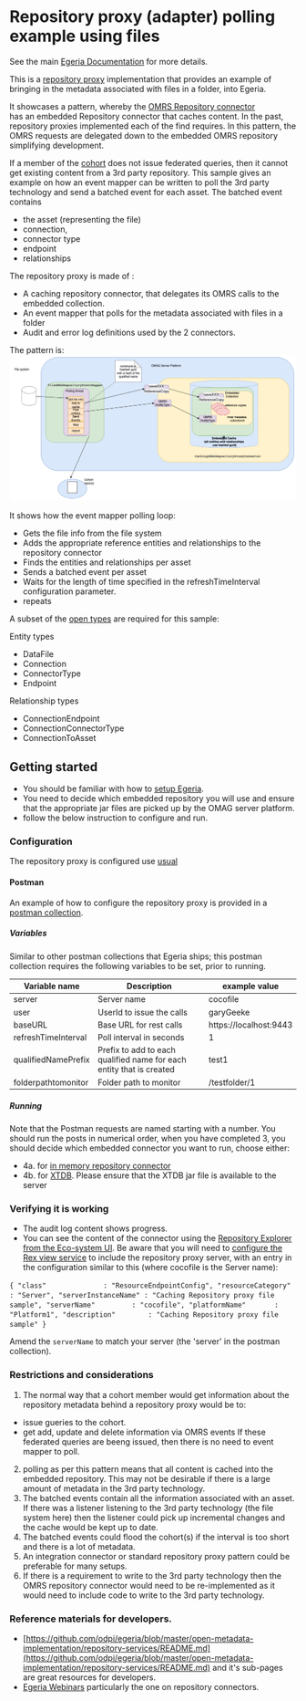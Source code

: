 <!-- SPDX-License-Identifier: CC-BY-4.0 -->
<!-- Copyright Contributors to the Egeria project. -->

# Repository proxy (adapter) polling example using files

See the main [Egeria Documentation](https://egeria-project.org) for more details.

This is a [repository proxy](https://egeria-project.org/concepts/repository-proxy/?h=repository) implementation
that provides an example of bringing in the metadata associated with files in a folder, into Egeria.

It showcases a pattern, whereby the [OMRS Repository connector](https://egeria-project.org/concepts/repository-connector/?h=repository+connector)  
has an embedded Repository connector that caches content. In the past, repository proxies implemented each of the find requires.
In this pattern, the OMRS requests are delegated down to the embedded OMRS repository simplifying development. 

If a member of the [cohort](https://egeria-project.org/services/omrs/cohort/?h=cohort) does not issue federated queries,
then it cannot get existing content from a 3rd party repository. This sample gives an example on how an event mapper can be written
to poll the 3rd party technology and send a batched event for each asset. The batched event contains 

* the asset (representing the file)
* connection,
* connector type 
* endpoint
* relationships

The repository proxy is made of :
* A caching repository connector, that delegates its OMRS calls to the embedded collection.
* An event mapper that polls for the metadata associated with files in a folder
* Audit and error log definitions used by the 2 connectors.

The pattern is:
![Caching Repository proxy components](images/File%20sample.drawio.png)

It shows how the event mapper polling loop:
- Gets the file info from the file system
- Adds the appropriate reference entities and relationships to the repository connector
- Finds the entities and relationships per asset
- Sends a batched event per asset
- Waits for the length of time specified in the refreshTimeInterval configuration parameter.
- repeats


A subset of the [open types](https://egeria-project.org/types/) are required for this sample:

Entity types
* DataFile
* Connection
* ConnectorType
* Endpoint

Relationship types
* ConnectionEndpoint
* ConnectionConnectorType
* ConnectionToAsset


## Getting started
- You should be familiar with how to [setup Egeria](https://egeria-project.org/education/egeria-dojo/running-egeria/setup-environment/).
- You need to decide which embedded repository you will use and ensure that the appropriate jar files are picked up by the OMAG server platform. 
- follow the below instruction to configure and run.

### Configuration

The repository proxy is configured use [usual](https://egeria-project.org/guides/admin/servers/configuring-a-repository-proxy/?h=proxy)

#### Postman
An example of how to configure the repository proxy is provided in a [postman collection](../postman/). 
##### Variables
Similar to other postman collections that Egeria ships; this postman collection requires the following variables to be set, prior to running. 

| Variable name       | Description                                                          | example value            |
|---------------------|----------------------------------------------------------------------|--------------------------|
| server              | Server name                                                          | cocofile                 |
| user                | UserId to issue the calls                                            | garyGeeke                |
| baseURL             | Base URL for rest calls                                              | https://localhost:9443   |
| refreshTimeInterval | Poll interval in seconds                                             | 1                        |
| qualifiedNamePrefix | Prefix to add to each qualified name for each entity that is created | test1                    |
| folderpathtomonitor | Folder path to monitor                                               | /testfolder/1            |



##### Running
 Note that the Postman requests are named starting with a number. You should run the posts in numerical order, when you have completed 3,
you should decide which embedded connector you want to run, choose either:
* 4a. for [in memory repository connector](https://egeria-project.org/connectors/repository/in-memory/overview/?h=memory) 
* 4b. for [XTDB](https://egeria-project.org/connectors/repository/xtdb/?h=xtdb). Please ensure that the XTDB jar file is available to the server

### Verifying it is working
* The audit log content shows progress. 
* You can see the content of the connector using the [Repository Explorer from the 
Eco-system UI](https://egeria-project.org/guides/ecosystem-ui/rex-user-guide/?h=repository+explorer). Be aware that you 
will need to [configure the Rex view service](https://egeria-project.org/guides/admin/servers/configuring-a-view-server/?h=view+server+configuration#integration-view-services)
to include the repository proxy server, with an entry in the configuration similar to this (where cocofile is the Server name): 

`{
"class"              : "ResourceEndpointConfig",
"resourceCategory"   : "Server",
"serverInstanceName" : "Caching Repository proxy file sample",
"serverName"         : "cocofile",
"platformName"       : "Platform1",
"description"        : "Caching Repository proxy file sample"
}`

Amend the `serverName` to match your server (the 'server' in the postman collection).

### Restrictions and considerations
1) The normal way that a cohort member would get information about the repository metadata 
behind a repository proxy would be to:
* issue gueries to the cohort.
* get add, update and delete information via OMRS events
If these federated queries are beeng issued, then there is no need to event mapper to poll.
2) polling as per this pattern means that all content is cached into the embedded repository. This 
may not be desirable if there is a large amount of metadata in the 3rd party technology.
3) The batched events contain all the information associated with an asset. If there was a listener listening to the 
3rd party technology (the file system here) then the listener could pick up incremental changes and 
the cache would be kept up to date.
4) The batched events could flood the cohort(s) if the interval is too short and there is a lot of metadata.
5) An integration connector or standard repository proxy pattern could be preferable for many setups.
6) If there is a requirement to write to the 3rd party technology then the OMRS repository connector 
would need to be re-implemented as it would need to include code to write to the 3rd party technology. 


### Reference materials for developers.

* [https://github.com/odpi/egeria/blob/master/open-metadata-implementation/repository-services/README.md](https://github.com/odpi/egeria/blob/master/open-metadata-implementation/repository-services/README.md) 
and it's sub-pages are great resources for developers. 
* [Egeria Webinars](https://wiki.lfaidata.foundation/display/EG/Egeria+Webinar+program) particularly the one on repository connectors.

